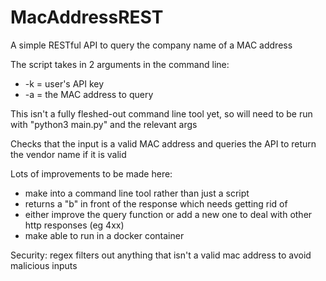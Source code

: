 # MacAddressREST
A simple RESTful API to query the company name of a MAC address

The script takes in 2 arguments in the command line:
- -k = user's API key
- -a = the MAC address to query

This isn't a fully fleshed-out command line tool yet, so will need to be run with "python3 main.py" and the relevant args

Checks that the input is a valid MAC address and queries the API to return the vendor name if it is valid

Lots of improvements to be made here:
- make into a command line tool rather than just a script
- returns a "b" in front of the response which needs getting rid of
- either improve the query function or add a new one to deal with other http responses (eg 4xx)
- make able to run in a docker container

Security: regex filters out anything that isn't a valid mac address to avoid malicious inputs